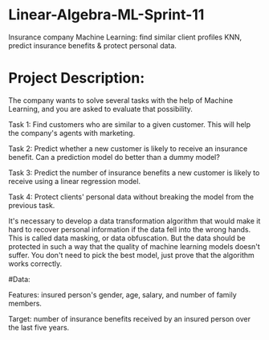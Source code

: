 # Linear-Algebra-ML-Sprint-11
Insurance company Machine Learning: find similar client profiles KNN, predict insurance benefits &amp; protect personal data.

# Project Description: 
The company wants to solve several tasks with the help of Machine Learning, and you are asked to evaluate that possibility.

Task 1: Find customers who are similar to a given customer. This will help the company's agents with marketing.

Task 2: Predict whether a new customer is likely to receive an insurance benefit. Can a prediction model do better than a dummy model?

Task 3: Predict the number of insurance benefits a new customer is likely to receive using a linear regression model.

Task 4: Protect clients' personal data without breaking the model from the previous task.

It's necessary to develop a data transformation algorithm that would make it hard to recover personal information if the data fell into the wrong hands. This is called data masking, or data obfuscation. But the data should be protected in such a way that the quality of machine learning models doesn't suffer. You don't need to pick the best model, just prove that the algorithm works correctly.

#Data:

Features: insured person's gender, age, salary, and number of family members.

Target: number of insurance benefits received by an insured person over the last five years.
